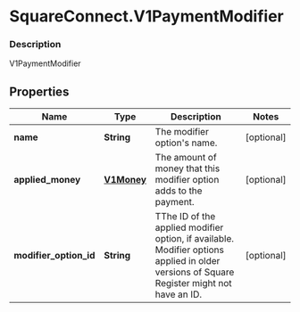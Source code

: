 # SquareConnect.V1PaymentModifier

### Description

V1PaymentModifier

## Properties
Name | Type | Description | Notes
------------ | ------------- | ------------- | -------------
**name** | **String** | The modifier option&#39;s name. | [optional] 
**applied_money** | [**V1Money**](V1Money.md) | The amount of money that this modifier option adds to the payment. | [optional] 
**modifier_option_id** | **String** | TThe ID of the applied modifier option, if available. Modifier options applied in older versions of Square Register might not have an ID. | [optional] 


